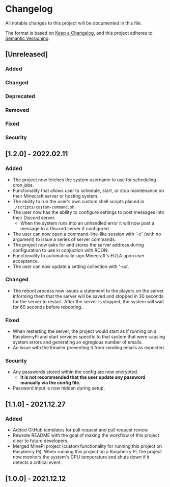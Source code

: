 # Changelog
All notable changes to this project will be documented in this file.

The format is based on [Keep a Changelog](https://keepachangelog.com/en/1.0.0/),
and this project adheres to [Semantic Versioning](https://semver.org/spec/v2.0.0.html).

## [Unreleased]

### Added

### Changed

### Deprecated

### Removed

### Fixed

### Security

## [1.2.0] - 2022.02.11

### Added
- The project now fetches the system username to use for scheduling cron jobs.
- Functionality that allows user to schedule, start, or stop maintenance on their Minecraft server or hosting system.
- The ability to run the user's own custom shell scripts placed in `./scripts/custom-command.sh`.
- The user now has the ability to configure settings to post messages into their Discord server.
  - When the system runs into an unhandled error it will now post a message to a Discord server if configured.
- The user can now open a command-line-like session with '-c' (with no argument) to issue a series of server commands.
- The project now asks for and stores the server address during configuration to use in conjuction with RCON.
- Functionality to automatically sign Minecraft's EULA upon user acceptance.
- The user can now update a setting collection with '-uc'.

### Changed
- The reboot process now issues a statement to the players on the server informing them that the server will be saved and stopped in 30 seconds for the server to restart. After the server is stopped, the system will wait for 60 seconds before rebooting.

### Fixed
- When restarting the server, the project would start as if running on a RaspberryPi and start services specific to that system that were causing system errors and generating an egregious number of emails.
- An issue with the Emailer preventing it from sending emails as expected.

### Security
- Any passwords stored within the config are now encrypted.
  - **It is not recommended that the user update any password manually via the config file.**
- Password input is now hidden during setup.

## [1.1.0] - 2021.12.27

### Added
- Added GitHub templates for pull request and pull request review.
- Rewrote README with the goal of making the workflow of this project clear to future developers.
- Merged MinePi project (custom functionality for running this project on Raspberry Pi). When running this project on a Raspberry Pi, the project now monitors the system's CPU temperature and shuts down if it detects a critical event.

## [1.0.0] - 2021.12.12
